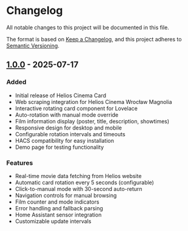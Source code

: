 # Changelog

All notable changes to this project will be documented in this file.

The format is based on [Keep a Changelog](https://keepachangelog.com/en/1.0.0/),
and this project adheres to [Semantic Versioning](https://semver.org/spec/v2.0.0.html).

## [1.0.0] - 2025-07-17

### Added
- Initial release of Helios Cinema Card
- Web scraping integration for Helios Cinema Wrocław Magnolia
- Interactive rotating card component for Lovelace
- Auto-rotation with manual mode override
- Film information display (poster, title, description, showtimes)
- Responsive design for desktop and mobile
- Configurable rotation intervals and timeouts
- HACS compatibility for easy installation
- Demo page for testing functionality

### Features
- Real-time movie data fetching from Helios website
- Automatic card rotation every 5 seconds (configurable)
- Click-to-manual mode with 30-second auto-return
- Navigation controls for manual browsing
- Film counter and mode indicators
- Error handling and fallback parsing
- Home Assistant sensor integration
- Customizable update intervals

[1.0.0]: https://github.com/yourusername/helios-cinema-card/releases/tag/v1.0.0
